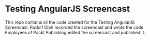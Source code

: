 # Testing AngularJS Screencast

This repo contains all the code created for the Testing AngularJS Screencast. Rudolf Olah recorded the screencast and wrote the code. Employees of Packt Publishing edited the screencast and published it.
